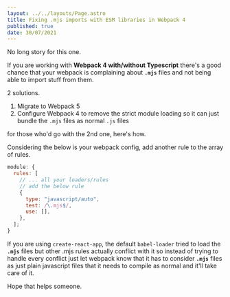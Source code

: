```yaml
---
layout: ../../layouts/Page.astro
title: Fixing .mjs imports with ESM libraries in Webpack 4
published: true
date: 30/07/2021
---
```


No long story for this one.

If you are working with **Webpack 4 with/without Typescript** there's a good chance that your webpack is complaining about **`.mjs`** files and not being able to import stuff from them.

2 solutions.

1. Migrate to Webpack 5
2. Configure Webpack 4 to remove the strict module loading so it can just bundle the `.mjs` files as normal `.js` files

for those who'd go with the 2nd one, here's how.

Considering the below is your webpack config, add another rule to the array of rules.

```js
module: {
  rules: [
    // ... all your loaders/rules
    // add the below rule
    {
      type: "javascript/auto",
      test: /\.mjs$/,
      use: [],
    },
  ];
}
```

If you are using `create-react-app`, the default `babel-loader` tried to load the **`.mjs`** files but other .mjs rules actually conflict with it so instead of trying to handle every conflict just let webpack know that it has to consider **`.mjs`** files as just plain javascript files that it needs to compile as normal and it'll take care of it.

Hope that helps someone.
